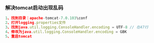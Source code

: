 ### 解决tomcat启动出现乱码

```javascript
1、找到目录：apache-tomcat-7.0.103\conf
2、打开logging.properties文件
3、找到java.util.logging.ConsoleHandler.encoding = UTF-8 // 在47行
4、修改为java.util.logging.ConsoleHandler.encoding = GBK
5、重启tomcat
```





